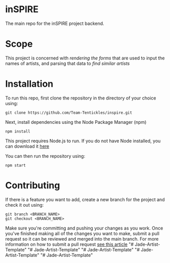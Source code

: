 # inSPIRE
The main repo for the inSPIRE project backend.

# Scope

This project is concerned with *rendering the forms* that are used to input the names of artists, and parsing that data to *find similar artists* 

# Installation

To run this repo, first clone the repository in the directory of your choice using: 

```
git clone https://github.com/Team-Tentickles/inspire.git
```

Next, install dependencies using the Node Package Manager (npm)

```
npm install
```
This project requires Node.js to run. If you do not have Node installed, you can download it [here](https://nodejs.org/en/)

You can then run the repository using:

```
npm start
```

# Contributing

If there is a feature you want to add, create a new branch for the project and check it out using:

```
git branch <BRANCH_NAME>
git checkout <BRANCH_NAME>
```

Make sure you're committing and pushing your changes as you work. Once you've finished making all of the changes you want to make, submit a pull request so it can be reviewed and merged into the main branch. For more information on how to submit a pull request [see this article](https://help.github.com/articles/using-pull-requests/)
"# Jade-Artist-Template" 
"# Jade-Artist-Template" 
"# Jade-Artist-Template" 
"# Jade-Artist-Template" 
"# Jade-Artist-Template" 
